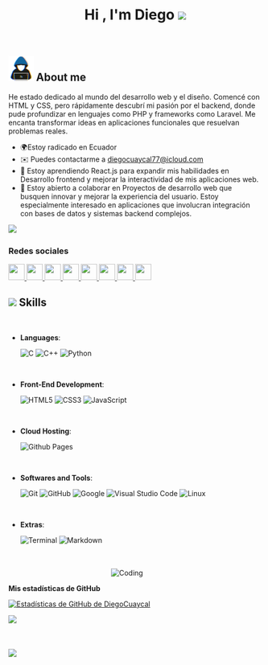 
<!--horizontal divider(gradiant)-->

<h1 align="center"><b>Hi , I'm Diego </b><img src="https://media.giphy.com/media/hvRJCLFzcasrR4ia7z/giphy.gif" width="35"></h1>

<br>


## <picture><img src = "https://github.com/0xAbdulKhalid/0xAbdulKhalid/raw/main/assets/mdImages/about_me.gif" width = 50px></picture> **About me**


He estado dedicado al mundo del desarrollo web y el diseño. Comencé con HTML y CSS, pero rápidamente descubrí mi pasión por el backend, donde pude profundizar en lenguajes como PHP y frameworks como Laravel. Me encanta transformar ideas en aplicaciones funcionales que resuelvan problemas reales. 
* 🌍Estoy radicado en Ecuador
* ✉️ Puedes contactarme a [diegocuaycal77@icloud.com](mailto:diegocuaycal77@icloud.com)[](mailto:diegocuaycal77@icloud.com)
* 🧠 Estoy aprendiendo React.js para expandir mis habilidades en Desarrollo frontend y mejorar la interactividad de mis aplicaciones web.
* 🤝 Estoy abierto a colaborar en Proyectos de desarrollo web que busquen innovar y mejorar la experiencia del usuario. Estoy especialmente interesado en aplicaciones que involucran integración con bases de datos y 
      sistemas backend complejos.

<img src="https://user-images.githubusercontent.com/73097560/115834477-dbab4500-a447-11eb-908a-139a6edaec5c.gif">

### Redes sociales

<p align="left"> <a href="https://discord.com/users/Imperial" target="_blank" rel="noreferrer"> <imagen> <source media="(prefiere-esquema-de-color: oscuro)" srcset="https://raw.githubusercontent.com/danielcranney/readme-generator/main/public/icons/socials/discord-dark.svg" /> <source media="(prefiere-esquema-de-color: claro)" srcset="https://raw.githubusercontent.com/danielcranney/readme-generator/main/public/icons/socials/discord.svg" /> <img src="https://raw.githubusercontent.com/danielcranney/readme-generator/main/public/icons/socials/discord.svg" width="32" height="32" /> </imagen> </a> <a href="https://www.github.com/DiegoCuaycal" target="_blank" rel="noreferrer"> <picture> <source media="(prefiere-color-scheme: dark)" srcset="https://raw.githubusercontent.com/danielcranney/readme-generator/main/public/icons/socials/github-dark.svg" /> <source media="(prefiere-color-scheme: light)" srcset="https://raw.githubusercontent.com/danielcranney/readme-generator/main/public/icons/socials/github.svg" /> <img src="https://raw.githubusercontent.com/danielcranney/readme-generator/main/public/icons/socials/github.svg" width="32" height="32" /> </imagen> </a> <a href="http://www.instagram.com/diegoernesto_9" target="_blank" rel="noreferrer"> <imagen> <source media="(prefiere-esquema-de-color: oscuro)" srcset="https://raw.githubusercontent.com/danielcranney/readme-generator/main/public/icons/socials/instagram-dark.svg" /> <source media="(prefiere-esquema-de-color: claro)" srcset="https://raw.githubusercontent.com/danielcranney/readme-generator/main/public/icons/socials/instagram.svg" /> <img src="https://raw.githubusercontent.com/danielcranney/readme-generator/main/public/icons/socials/instagram.svg" width="32" height="32" /> </imagen> </a> <a href="https://www.linkedin.com/in/DiegoCuaycal" target="_blank" rel="noreferrer"> <imagen> <source media="(prefiere-esquema-de-color: oscuro)" srcset="https://raw.githubusercontent.com/danielcranney/readme-generator/main/public/icons/socials/linkedin-dark.svg" /> <source media="(prefiere-esquema-de-color: claro)" srcset="https://raw.githubusercontent.com/danielcranney/readme-generator/main/public/icons/socials/linkedin.svg" /> <img src="https://raw.githubusercontent.com/danielcranney/readme-generator/main/public/icons/socials/linkedin.svg" width="32" height="32" /> </imagen> </a> <a href="https://www.x.com/diegocuaycal" target="_blank" rel="noreferrer"> <imagen> <source media="(prefiere-esquema-de-color: oscuro)" srcset="https://raw.githubusercontent.com/danielcranney/readme-generator/main/public/icons/socials/twitter-dark.svg" /> <source media="(prefiere-esquema-de-color: claro)" srcset="https://raw.githubusercontent.com/danielcranney/readme-generator/main/public/icons/socials/twitter.svg" /> <img src="https://raw.githubusercontent.com/danielcranney/readme-generator/main/public/icons/socials/twitter.svg" width="32" height="32" /> </imagen> </a> <a href="https://www.youtube.com/@Imperial" target="_blank" rel="noreferrer"> <imagen> <source media="(prefiere el esquema de color: oscuro)" srcset="https://raw.githubusercontent.com/danielcranney/readme-generator/main/public/icons/socials/youtube-dark.svg" /> <source media="(prefiere el esquema de color: claro)" srcset="https://raw.githubusercontent.com/danielcranney/readme-generator/main/public/icons/socials/youtube.svg" /> <img src="https://raw.githubusercontent.com/danielcranney/readme-generator/main/public/icons/socials/youtube.svg" width="32" height="32" /> </imagen> </a> <a href="https://www.threads.net/@diegocuaycal" target="_blank" rel="noreferrer"> <imagen> <source media="(prefiere-esquema-de-color: oscuro)" srcset="https://raw.githubusercontent.com/danielcranney/readme-generator/main/public/icons/socials/threads-dark.svg" /> <source media="(prefiere-esquema-de-color: claro)" srcset="https://raw.githubusercontent.com/danielcranney/readme-generator/main/public/icons/socials/threads.svg" /> <img src="https://raw.githubusercontent.com/danielcranney/readme-generator/main/public/icons/socials/threads.svg" width="32" height="32" /> </image> </a> <a href="https://www.twitch.tv/Imperia" target="_blank" rel="noreferrer"> <imagen> <source media="(prefiere el esquema de color: oscuro)" srcset="https://raw.githubusercontent.com/danielcranney/readme-generator/main/public/icons/socials/twitch-dark.svg" /> <source media="(prefiere el esquema de color: claro)" srcset="https://raw.githubusercontent.com/danielcranney/readme-generator/main/public/icons/socials/twitch.svg" /> <img src="https://raw.githubusercontent.com/danielcranney/readme-generator/main/public/icons/socials/twitch.svg" width="32" height="32" /> </imagen> </a></p>


## <img src="https://media2.giphy.com/media/QssGEmpkyEOhBCb7e1/giphy.gif?cid=ecf05e47a0n3gi1bfqntqmob8g9aid1oyj2wr3ds3mg700bl&rid=giphy.gif" width ="25"><b> Skills</b>
<br>

<p align="center">

- **Languages**:
    
    ![C](https://img.shields.io/badge/C%20-%232370ED.svg?style=for-the-badge&logo=c&logoColor=white)
    ![C++](https://img.shields.io/badge/C++%20-%2300599C.svg?style=for-the-badge&logo=c%2B%2B&logoColor=white)
    ![Python](https://img.shields.io/badge/Python%20-%2314354C.svg?style=for-the-badge&logo=python&logoColor=white)

<br>   
    
- **Front-End Development**:

   ![HTML5](https://img.shields.io/badge/HTML5%20-%23E34F26.svg?style=for-the-badge&logo=html5&logoColor=white)
   ![CSS3](https://img.shields.io/badge/CSS%20-%231572B6.svg?style=for-the-badge&logo=css3&logoColor=white)
   ![JavaScript](https://img.shields.io/badge/JavaScript%20-%23F7DF1E.svg?style=for-the-badge&logo=javascript&logoColor=black)

<br>

- **Cloud Hosting**:

    ![Github Pages](https://img.shields.io/badge/GitHub%20Pages-%23327FC7.svg?style=for-the-badge&logo=github&logoColor=white)
    
<br>

- **Softwares and Tools**:

    ![Git](https://img.shields.io/badge/git-%23F05033.svg?style=for-the-badge&logo=git&logoColor=white)
    ![GitHub](https://img.shields.io/badge/github-%23121011.svg?style=for-the-badge&logo=github&logoColor=white)
    ![Google](https://img.shields.io/badge/google-%234285F4.svg?style=for-the-badge&logo=google&logoColor=white)
    ![Visual Studio Code](https://img.shields.io/badge/Visual%20Studio%20Code-0078d7.svg?style=for-the-badge&logo=visual-studio-code&logoColor=white)
    ![Linux](https://img.shields.io/badge/Linux-FCC624?style=for-the-badge&logo=linux&logoColor=black) 

<br>

- **Extras**:

    ![Terminal](https://img.shields.io/badge/Terminal-%23054020?style=for-the-badge&logo=gnu-bash&logoColor=white)
    ![Markdown](https://img.shields.io/badge/markdown-%23000000.svg?style=for-the-badge&logo=markdown&logoColor=white)   


</p>

<br>
<br>

<img align="right" alt="Coding" width="300" src="https://cdn.dribbble.com/users/1277312/screenshots/14733298/media/39b1045e593737587dd60e42c8422d1f.gif" >

<br>

<b>Mis estadísticas de GitHub</b>

<a href="http://www.github.com/DiegoCuaycal"><img src="https://github-readme-stats.vercel.app/api?username=DiegoCuaycal&show_icons=true&hide=&count_private=true&title_color=0891b2&text_color=ffffff&icon_color=0891b2&bg_color=1c1917&hide_border=true&show_icons=true" alt="Estadísticas de GitHub de DiegoCuaycal" /></a>

<a href="http://www.github.com/DiegoCuaycal"><img src="https://github-readme-streak-stats.herokuapp.com/?user=DiegoCuaycal&stroke=ffffff&background=1c1917&ring=0891b2&fire=0891b2&currStreakNum=ffffff&currStreakLabel=0891b2&sideNums=ffffff&sideLabels=ffffff&dates=ffffff&hide_border=true" /></a>
<!--horizontal divider(gradiant)-->

<br>
<br>
<img src="https://user-images.githubusercontent.com/73097560/115834477-dbab4500-a447-11eb-908a-139a6edaec5c.gif">







